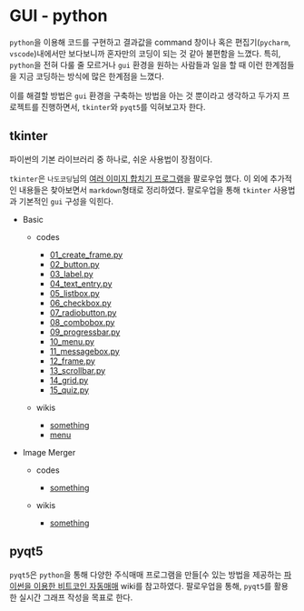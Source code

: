 # GUI - python

`python`을 이용해 코드를 구현하고 결과값을 command 창이나 혹은 편집기(`pycharm`, `vscode`)내에서만 보다보니까 혼자만의 코딩이 되는 것 같아 불편함을 느꼈다. 특히, `python`을 전혀 다룰 줄 모르거나 `gui` 환경을 원하는 사람들과 일을 할 때 이런 한계점들을 지금 코딩하는 방식에 많은 한계점을 느꼈다.

이를 해결할 방법은 `gui` 환경을 구축하는 방법을 아는 것 뿐이라고 생각하고 두가지 프로젝트를 진행하면서, `tkinter`와 `pyqt5`를 익혀보고자 한다.


## tkinter
파이썬의 기본 라이브러리 중 하나로, 쉬운 사용법이 장점이다.

`tkinter`은 `나도코딩`님의 [여러 이미지 합치기 프로그램](https://www.youtube.com/watch?v=bKPIcoou9N8&t=3835s&ab_channel=%EB%82%98%EB%8F%84%EC%BD%94%EB%94%A9)을 팔로우업 했다. 이 외에 추가적인 내용들은 찾아보면서 `markdown`형태로 정리하였다. 팔로우업을 통해 `tkinter` 사용법과 기본적인 `gui` 구성을 익힌다.

* Basic
  * codes
    *  [01_create_frame.py](https://github.com/CheolJ/TIL/blob/main/Python/gui/code/tkinter/01_create_frame.py)
    *  [02_button.py](https://github.com/CheolJ/TIL/blob/main/Python/gui/code/tkinter/02_button.py)
    *  [03_label.py](https://github.com/CheolJ/TIL/blob/main/Python/gui/code/tkinter/03_label.py)
    *  [04_text_entry.py](https://github.com/CheolJ/TIL/blob/main/Python/gui/code/tkinter/04_text_entry.py)
    *  [05_listbox.py](https://github.com/CheolJ/TIL/blob/main/Python/gui/code/tkinter/05_listbox.py)
    *  [06_checkbox.py](https://github.com/CheolJ/TIL/blob/main/Python/gui/code/tkinter/06_checkbox.py)
    *  [07_radiobutton.py](https://github.com/CheolJ/TIL/blob/main/Python/gui/code/tkinter/07_radiobutton.py)
    *  [08_combobox.py](https://github.com/CheolJ/TIL/blob/main/Python/gui/code/tkinter/08_combobox.py)
    *  [09_progressbar.py](https://github.com/CheolJ/TIL/blob/main/Python/gui/code/tkinter/09_progressbar.py)
    *  [10_menu.py](https://github.com/CheolJ/TIL/blob/main/Python/gui/code/tkinter/10_menu.py)
    *  [11_messagebox.py](https://github.com/CheolJ/TIL/blob/main/Python/gui/code/tkinter/11_messagebox.py)
    *  [12_frame.py](https://github.com/CheolJ/TIL/blob/main/Python/gui/code/tkinter/12_frame.py)
    *  [13_scrollbar.py](https://github.com/CheolJ/TIL/blob/main/Python/gui/code/tkinter/13_scrollbar.py)
    *  [14_grid.py](https://github.com/CheolJ/TIL/blob/main/Python/gui/code/tkinter/14_grid.py)
    *  [15_quiz.py](https://github.com/CheolJ/TIL/blob/main/Python/gui/code/tkinter/15_quiz.py)

  * wikis
    * [something]()
    * [menu](https://github.com/CheolJ/TIL/blob/main/Python/gui/wiki/menu.md)

* Image Merger
  * codes
    * [something]()

  * wikis
    * [something]()

## pyqt5
`pyqt5`은 `python`을 통해 다양한 주식매매 프로그램을 만들[수 있는 방법을 제공하는 [파이썬을 이용한 비트코인 자동매매](](https://wikidocs.net/book/1665)) wiki를 참고하였다. 팔로우업을 통해, `pyqt5`를 활용한 실시간 그래프 작성을 목표로 한다.
